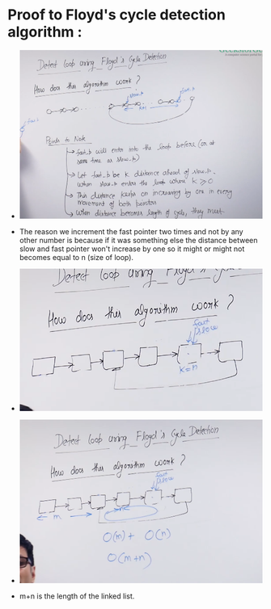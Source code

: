 # Proof to Floyd's cycle detection algorithm :

* ![](2022-05-20-13-15-47.png)

* The reason we increment the fast pointer two times and not by any other number is because if it was something else the distance between slow and fast pointer won't increase by one so it might or might not becomes equal to n (size of loop).

* ![](2022-05-20-13-18-08.png)

* ![](2022-05-20-13-19-06.png)

* m+n is the length of the linked list.